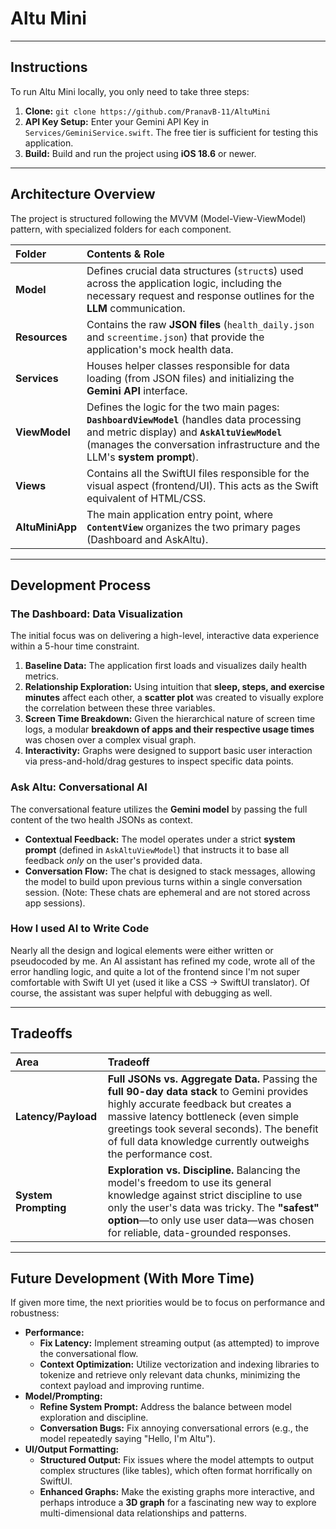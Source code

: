 # Altu Mini

---

## Instructions

To run Altu Mini locally, you only need to take three steps:

1.  **Clone:** `git clone https://github.com/PranavB-11/AltuMini`
2.  **API Key Setup:** Enter your Gemini API Key in `Services/GeminiService.swift`. The free tier is sufficient for testing this application.
3.  **Build:** Build and run the project using **iOS 18.6** or newer.

---

## Architecture Overview

The project is structured following the MVVM (Model-View-ViewModel) pattern, with specialized folders for each component.

| Folder | Contents & Role |
| :--- | :--- |
| **Model** | Defines crucial data structures (`struct`s) used across the application logic, including the necessary request and response outlines for the **LLM** communication. |
| **Resources** | Contains the raw **JSON files** (`health_daily.json` and `screentime.json`) that provide the application's mock health data. |
| **Services** | Houses helper classes responsible for data loading (from JSON files) and initializing the **Gemini API** interface. |
| **ViewModel** | Defines the logic for the two main pages: **`DashboardViewModel`** (handles data processing and metric display) and **`AskAltuViewModel`** (manages the conversation infrastructure and the LLM's **system prompt**). |
| **Views** | Contains all the SwiftUI files responsible for the visual aspect (frontend/UI). This acts as the Swift equivalent of HTML/CSS. |
| **AltuMiniApp** | The main application entry point, where **`ContentView`** organizes the two primary pages (Dashboard and AskAltu). |

---

## Development Process

### The Dashboard: Data Visualization

The initial focus was on delivering a high-level, interactive data experience within a 5-hour time constraint.

1.  **Baseline Data:** The application first loads and visualizes daily health metrics.
2.  **Relationship Exploration:** Using intuition that **sleep, steps, and exercise minutes** affect each other, a **scatter plot** was created to visually explore the correlation between these three variables.
3.  **Screen Time Breakdown:** Given the hierarchical nature of screen time logs, a modular **breakdown of apps and their respective usage times** was chosen over a complex visual graph.
4.  **Interactivity:** Graphs were designed to support basic user interaction via press-and-hold/drag gestures to inspect specific data points.

### Ask Altu: Conversational AI

The conversational feature utilizes the **Gemini model** by passing the full content of the two health JSONs as context.

* **Contextual Feedback:** The model operates under a strict **system prompt** (defined in `AskAltuViewModel`) that instructs it to base all feedback *only* on the user's provided data.
* **Conversation Flow:** The chat is designed to stack messages, allowing the model to build upon previous turns within a single conversation session. (Note: These chats are ephemeral and are not stored across app sessions).

### How I used AI to Write Code

Nearly all the design and logical elements were either written or pseudocoded by me. An AI assistant has refined my code, wrote all of the error handling logic, and quite a lot of the frontend since I'm not super comfortable with Swift UI yet (used it like a CSS -> SwiftUI translator). Of course, the assistant was super helpful with debugging as well.

---

## Tradeoffs

| Area | Tradeoff |
| :--- | :--- |
| **Latency/Payload** | **Full JSONs vs. Aggregate Data.** Passing the **full 90-day data stack** to Gemini provides highly accurate feedback but creates a massive latency bottleneck (even simple greetings took several seconds). The benefit of full data knowledge currently outweighs the performance cost. |
| **System Prompting** | **Exploration vs. Discipline.** Balancing the model's freedom to use its general knowledge against strict discipline to use only the user's data was tricky. The **"safest" option**—to only use user data—was chosen for reliable, data-grounded responses. |

---

## Future Development (With More Time)

If given more time, the next priorities would be to focus on performance and robustness:

* **Performance:**
    * **Fix Latency:** Implement streaming output (as attempted) to improve the conversational flow.
    * **Context Optimization:** Utilize vectorization and indexing libraries to tokenize and retrieve only relevant data chunks, minimizing the context payload and improving runtime.
* **Model/Prompting:**
    * **Refine System Prompt:** Address the balance between model exploration and discipline.
    * **Conversation Bugs:** Fix annoying conversational errors (e.g., the model repeatedly saying "Hello, I'm Altu").
* **UI/Output Formatting:**
    * **Structured Output:** Fix issues where the model attempts to output complex structures (like tables), which often format horrifically on SwiftUI.
    * **Enhanced Graphs:** Make the existing graphs more interactive, and perhaps introduce a **3D graph** for a fascinating new way to explore multi-dimensional data relationships and patterns.
